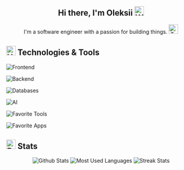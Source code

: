 <!--
**Aler1x/Aler1x** is a ✨ _special_ ✨ repository because its `README.md` (this file) appears on your GitHub profile.

Here are some ideas to get you started:

- 🔭 I’m currently working on ...
- 🌱 I’m currently learning ...
- 👯 I’m looking to collaborate on ...
- 🤔 I’m looking for help with ...
- 💬 Ask me about ...
- 📫 How to reach me: ...
- 😄 Pronouns: ...
- ⚡ Fun fact: ...
-->

<h2 align='center'>
  Hi there, I'm Oleksii <img src="https://raw.githubusercontent.com/Tarikul-Islam-Anik/Animated-Fluent-Emojis/master/Emojis/Hand%20gestures/Waving%20Hand.png" alt="Waving Hand" width="25" height="25" />
</h2>

<p align='center'>
I'm a software engineer with a passion for building things.
<img align='bottom' src="https://raw.githubusercontent.com/Tarikul-Islam-Anik/Animated-Fluent-Emojis/master/Emojis/Food/Teacup%20Without%20Handle.png" alt="Teacup Without Handle" width="25" height="25" />
</p>

## <img src="https://raw.githubusercontent.com/Tarikul-Islam-Anik/Animated-Fluent-Emojis/master/Emojis/Objects/Hammer%20and%20Wrench.png" alt="Hammer and Wrench" width="25" height="25" /> Technologies & Tools

![Frontend](https://go-skill-icons.vercel.app/api/icons?i=js,typescript,tailwind,react,nextjs,expo,vuejs,inertia,pinia,clerk)

![Backend](https://go-skill-icons.vercel.app/api/icons?i=nodejs,express,nestjs,elysia,laravel,golang)

![Databases](https://go-skill-icons.vercel.app/api/icons?i=mysql,postgresql,mongodb)

![AI](https://go-skill-icons.vercel.app/api/icons?i=claude,chatgpt)

![Favorite Tools](https://go-skill-icons.vercel.app/api/icons?i=git,github,vscode,phpstorm,docker,wsl,aws,vercel)

![Favorite Apps](https://go-skill-icons.vercel.app/api/icons?i=obsidian,figma,firefox,telegram)

## <img src="https://raw.githubusercontent.com/Tarikul-Islam-Anik/Animated-Fluent-Emojis/master/Emojis/Travel%20and%20places/Rocket.png" alt="Rocket" width="25" height="25" /> Stats

<div align='center'>
    <img src='https://github-readme-stats.vercel.app/api/?username=aler1x&theme=dark&hide_border=true&include_all_commits=true&count_private=true&show_icons=true&hide_title=true&icon_color=dadada' alt='Github Stats'>
    <img src='https://github-readme-stats.vercel.app/api/top-langs/?username=Aler1x&theme=dark&hide_border=true&include_all_commits=true&layout=compact' alt='Most Used Languages'>
    <img src='https://github-readme-streak-stats.herokuapp.com/?user=Aler1x&theme=dark&hide_border=true&mode=weekly' alt='Streak Stats'>
</div>
